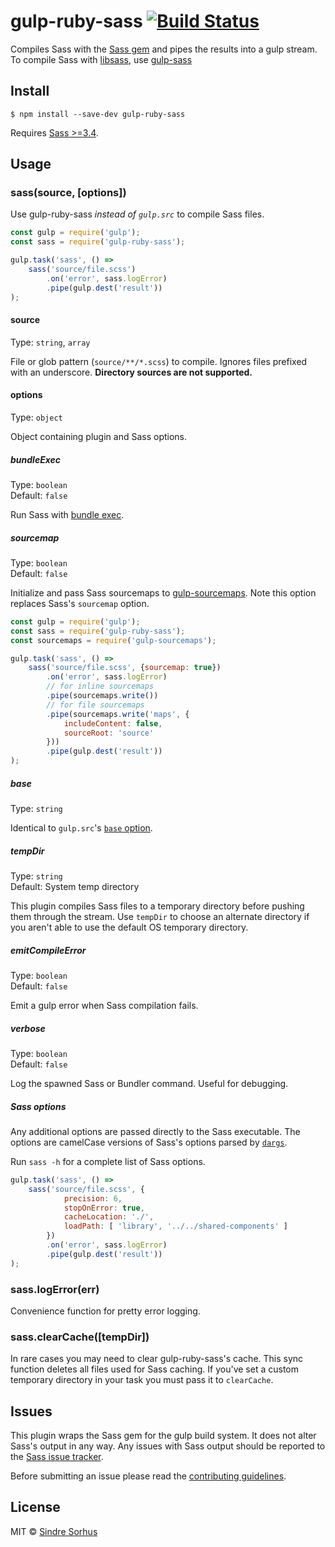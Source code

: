 # gulp-ruby-sass [![Build Status](https://travis-ci.org/sindresorhus/gulp-ruby-sass.svg?branch=master)](https://travis-ci.org/sindresorhus/gulp-ruby-sass)

Compiles Sass with the [Sass gem](http://sass-lang.com/install) and pipes the results into a gulp stream.<br>
To compile Sass with [libsass](http://libsass.org/), use [gulp-sass](https://github.com/dlmanning/gulp-sass)


## Install

```
$ npm install --save-dev gulp-ruby-sass
```

Requires [Sass >=3.4](http://sass-lang.com/install).


## Usage

### sass(source, [options])

Use gulp-ruby-sass *instead of `gulp.src`* to compile Sass files.

```js
const gulp = require('gulp');
const sass = require('gulp-ruby-sass');

gulp.task('sass', () =>
	sass('source/file.scss')
		.on('error', sass.logError)
		.pipe(gulp.dest('result'))
);
```

#### source

Type: `string`, `array`

File or glob pattern (`source/**/*.scss`) to compile. Ignores files prefixed with an underscore. **Directory sources are not supported.**

#### options

Type: `object`

Object containing plugin and Sass options.

##### bundleExec

Type: `boolean`<br>
Default: `false`

Run Sass with [bundle exec](http://gembundler.com/man/bundle-exec.1.html).

##### sourcemap

Type: `boolean`<br>
Default: `false`

Initialize and pass Sass sourcemaps to [gulp-sourcemaps](https://github.com/floridoo/gulp-sourcemaps). Note this option replaces Sass's `sourcemap` option.

```js
const gulp = require('gulp');
const sass = require('gulp-ruby-sass');
const sourcemaps = require('gulp-sourcemaps');

gulp.task('sass', () =>
	sass('source/file.scss', {sourcemap: true})
		.on('error', sass.logError)
		// for inline sourcemaps
		.pipe(sourcemaps.write())
		// for file sourcemaps
		.pipe(sourcemaps.write('maps', {
			includeContent: false,
			sourceRoot: 'source'
		}))
		.pipe(gulp.dest('result'))
);
```

##### base

Type: `string`

Identical to `gulp.src`'s [`base` option](https://github.com/gulpjs/gulp/blob/master/docs/API.md#optionsbase).

##### tempDir

Type: `string`<br>
Default: System temp directory

This plugin compiles Sass files to a temporary directory before pushing them through the stream. Use `tempDir` to choose an alternate directory if you aren't able to use the default OS temporary directory.

##### emitCompileError

Type: `boolean`<br>
Default: `false`

Emit a gulp error when Sass compilation fails.

##### verbose

Type: `boolean`<br>
Default: `false`

Log the spawned Sass or Bundler command. Useful for debugging.

##### Sass options

Any additional options are passed directly to the Sass executable. The options are camelCase versions of Sass's options parsed by [`dargs`](https://github.com/sindresorhus/dargs).

Run `sass -h` for a complete list of Sass options.

```js
gulp.task('sass', () =>
	sass('source/file.scss', {
			precision: 6,
			stopOnError: true,
			cacheLocation: './',
			loadPath: [ 'library', '../../shared-components' ]
		})
		.on('error', sass.logError)
		.pipe(gulp.dest('result'))
);
```

### sass.logError(err)

Convenience function for pretty error logging.

### sass.clearCache([tempDir])

In rare cases you may need to clear gulp-ruby-sass's cache. This sync function deletes all files used for Sass caching. If you've set a custom temporary directory in your task you must pass it to `clearCache`.


## Issues

This plugin wraps the Sass gem for the gulp build system. It does not alter Sass's output in any way. Any issues with Sass output should be reported to the [Sass issue tracker](https://github.com/sass/sass/issues).

Before submitting an issue please read the [contributing guidelines](https://github.com/sindresorhus/gulp-ruby-sass/blob/master/contributing.md).


## License

MIT © [Sindre Sorhus](https://sindresorhus.com)
